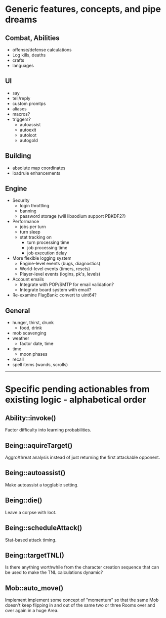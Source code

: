 # Generic features, concepts, and pipe dreams

## Combat, Abilities
  * offense/defense calculations
  * Log kills, deaths
  * crafts
  * languages

## UI
  * say
  * tell/reply
  * custom promtps
  * aliases
  * macros?
  * triggers?
    * autoassist
    * autoexit
    * autoloot
    * autogold

## Building
  * absolute map coordinates
  * loadrule enhancements

## Engine
  * Security
    * login throttling
    * banning
    * password storage (will libsodium support PBKDF2?)
  * Performance
    * jobs per turn
    * turn sleep
    * stat tracking on
      * turn processing time
      * job processing time
      * job execution delay
  * More flexible logging system
    * Engine-level events (bugs, diagnostics)
    * World-level events (timers, resets)
    * Player-level events (logins, pk's, levels)
  * Account emails
    * Integrate with POP/SMTP for email validation?
    * Integrate board system with email?
  * Re-examine FlagBank: convert to uint64?

## General
  * hunger, thirst, drunk
    * food, drink
  * mob scavenging
  * weather
    * factor date, time
  * time
    * moon phases
  * recall
  * spell items (wands, scrolls)

---

# Specific pending actionables from existing logic - alphabetical order

## Ability::invoke()

Factor difficulty into learning probabilities.

## Being::aquireTarget()

Aggro/threat analysis instead of just returning the first attackable opponent.

## Being::autoassist()

Make autoassist a togglable setting.

## Being::die()

Leave a corpse with loot.

## Being::scheduleAttack()

Stat-based attack timing.

## Being::targetTNL()

Is there anything worthwhile from the character creation sequence that can be used to make the TNL calculations dynamic?

## Mob::auto_move()

Implement implement some concept of "momentum" so that the same Mob doesn't keep flipping in and out of the same two or three Rooms over and over again in a huge Area.
